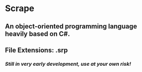 # Scrape
## An object-oriented programming language heavily based on C#.
## File Extensions: .srp

### *Still in very early development, use at your own risk!*